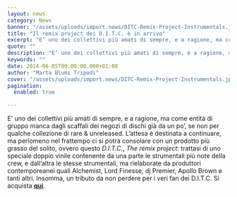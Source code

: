 ```yaml
---
layout: news
category: News
banner: "/assets/uploads/import.news/DITC-Remix-Project-Instrumentals.jpg"
title: "Il remix project dei D.I.T.C. è in arrivo"
excerpt: "E’ uno dei collettivi più amati di sempre, e a ragione, ma come entità di gruppo manca dagli scaffali dei negozi di dischi già da un po’, se non per qualche collezione di rare & unreleased. L’attesa è destinata a continuare, ma perlomeno nel frattempo ci si potrà consolare con un prodotto più grasso del [&hellip"
quote: ""
description: "E’ uno dei collettivi più amati di sempre, e a ragione, ma come entità di gruppo manca dagli scaffali dei negozi di dischi già da un po’, se non per qualche collezione di rare & unreleased. L’attesa è destinata a continuare, ma perlomeno nel frattempo ci si potrà consolare con un prodotto più grasso del [&hellip"
keywords: ""
date: 2014-06-05T00:00:00.000+01:00
author: "Marta Blumi Tripodi"
cover: "/assets/uploads/import.news/DITC-Remix-Project-Instrumentals.jpg"
pagination:
  enabled: true

---
```


[](https://hotmc.com/wp-content/uploads/2014/06/DITC-Remix-Project-Instrumentals.jpg)

E’ uno dei collettivi più amati di sempre, e a ragione, ma come entità di gruppo manca dagli scaffali dei negozi di dischi già da un po’, se non per qualche collezione di rare & unreleased. L’attesa è destinata a continuare, ma perlomeno nel frattempo ci si potrà consolare con un prodotto più grasso del solito, ovvero questo _D.I.T.C_., _The remix project_: trattasi di uno speciale doppio vinile contenente da una parte le strumentali più note della crew, e dall’altra le stesse strumentali, ma rielaborate da produttori contemporeanei quali Alchemist, Lord Finesse, dj Premier, Apollo Brown e tanti altri. Insomma, un tributo da non perdere per i veri fan dei D.I.T.C. Si acquista [**qui**](http://sliceofspice.bigcartel.com/product/remix-project-bundle-100 "http://sliceofspice.bigcartel.com/product/remix-project-bundle-100").